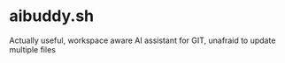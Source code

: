 # aibuddy.sh
Actually useful, workspace aware AI assistant for GIT, unafraid to update multiple files
